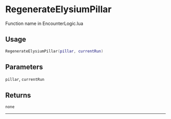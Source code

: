 # RegenerateElysiumPillar
Function name in EncounterLogic.lua
## Usage
```lua
RegenerateElysiumPillar(pillar, currentRun)
```
## Parameters
`pillar`, `currentRun`
## Returns
`none`

---